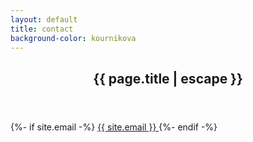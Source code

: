 ```yaml
---
layout: default
title: contact
background-color: kournikova
---
```


<article class="{{ page.background-color }}--bg py-5">
  <div class="container my-5">
    <div class="row">
      <div class="col-12">
        <header>
          <h1 class="text-center">{{ page.title | escape }}</h1>
        </header>
      </div>
    </div>
  </div>
</article>

<article class="py-5">
  <div class="container my-5">
    <div class="row">
      <div class="col-6 mx-auto">
      {%- if site.email -%}
          <a href="mailto:{{ site.email }}">
            {{ site.email }}
          </a>
      {%- endif -%}
      </div>
    </div>
  </div>
</article>
